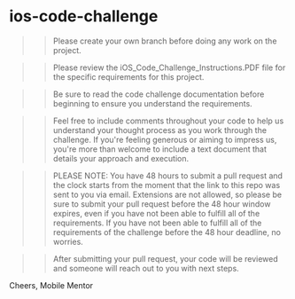 # ios-code-challenge

>> Please create your own branch before doing any work on the project.

>> Please review the iOS_Code_Challenge_Instructions.PDF file for the specific requirements for this project.

>> Be sure to read the code challenge documentation before beginning to ensure you understand the requirements.

>> Feel free to include comments throughout your code to help us understand your thought process as you work through the challenge. If you're feeling generous or aiming to impress us, you're more than welcome to include a text document that details your approach and execution.

>> PLEASE NOTE: You have 48 hours to submit a pull request and the clock starts from the moment that the link to this repo was sent to you via email. Extensions are not allowed, so please be sure to submit your pull request before the 48 hour window expires, even if you have not been able to fulfill all of the requirements. If you have not been able to fulfill all of the requirements of the challenge before the 48 hour deadline, no worries.

>> After submitting your pull request, your code will be reviewed and someone will reach out to you with next steps.

Cheers,
Mobile Mentor